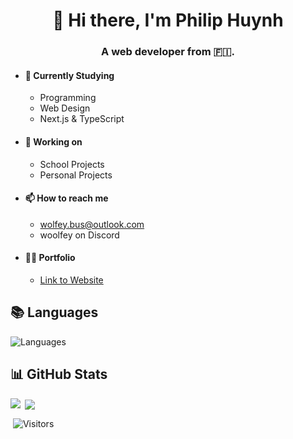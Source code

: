<h1 align="center">👋 Hi there, I'm Philip Huynh</h1>
<h3 align="center">A web developer from 🇫🇮.</h3>

- #### 🌱 Currently Studying
  - Programming
  - Web Design
  - Next.js & TypeScript
- #### 🏫 Working on
  - School Projects
  - Personal Projects
- #### 📫 How to reach me
  - [wolfey.bus@outlook.com](mailto:wolfey.bus@outlook.com)
  - woolfey on Discord
- #### 👨‍🎓 Portfolio
  - [Link to Website](https://woifey.github.io/)

## 📚 Languages

![Languages](https://skills.thijs.gg/icons?i=html,css,js,ts,tailwind,firebase,vite,react,nextjs,postgres)

## 📊 GitHub Stats

<img align="left" src="https://github-readme-stats.vercel.app/api?username=WoIfey&theme=vision-friendly-dark&hide_border=true" />

&nbsp;<img align="center" src="https://github-readme-stats.vercel.app/api/top-langs/?username=Woifey&theme=vision-friendly-dark&hide_border=true&include_all_commits=true&count_private=false&layout=compact" />

&nbsp;![Visitors](https://api.visitorbadge.io/api/combined?path=https%3A%2F%2Fgithub.com%2FWoIfey&labelColor=%23000000&countColor=%23d69400)
